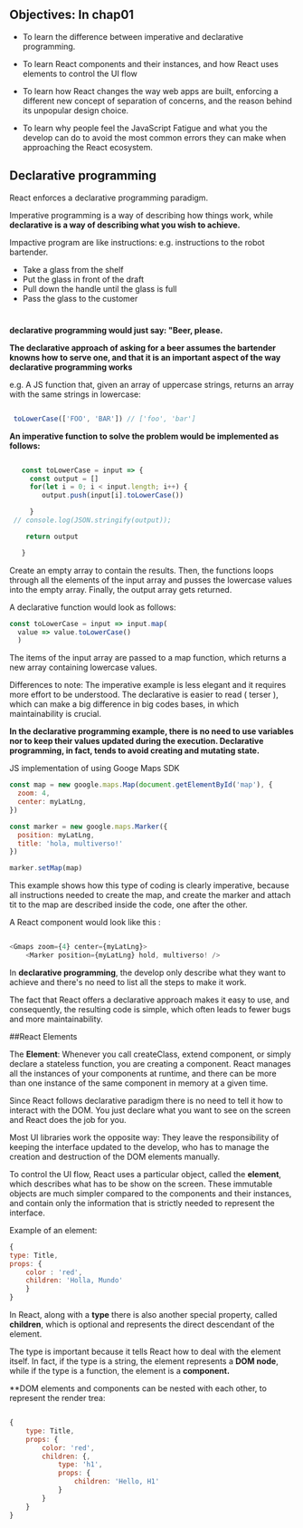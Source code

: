 ## Objectives: In chap01

  * To learn the difference between imperative and declarative programming.

  * To learn React components and their instances, and how React uses elements to control the UI flow

  * To learn how React changes the way web apps are built, enforcing a different new concept of separation of concerns, and the reason behind its unpopular design choice.

  * To learn why people feel the JavaScript Fatigue and what you the develop can do to avoid the most common errors they can make when approaching the React ecosystem.


## Declarative programming

React enforces a declarative programming paradigm.

Imperative programming is a way of describing how things work, while **declarative is a way of describing what you wish to achieve.**

Impactive program are like instructions: e.g. instructions to the robot bartender.

  * Take a glass from the shelf
  * Put the glass in front of the draft
  * Pull down the handle until the glass is full
  * Pass the glass to the customer

#
**declarative programming would just say: "Beer, please.**

**The declarative approach of asking for a beer assumes the bartender knowns how to serve one, and that it is an important aspect of the way declarative programming works**

e.g. A JS function that, given an array of uppercase strings, returns an array with the same strings in lowercase:

```Javascript

 toLowerCase(['FOO', 'BAR']) // ['foo', 'bar']

 ```

**An imperative function to solve the problem would be implemented as follows:**

```Javascript

   const toLowerCase = input => {
     const output = []
     for(let i = 0; i < input.length; i++) {
     	output.push(input[i].toLowerCase())

     }
 //	console.log(JSON.stringify(output));

   	return output

   }
```

Create an empty array to contain the results. Then, the functions loops through all the elements of the input array and pusses the lowercase values into the empty array. Finally, the output array gets returned.

A declarative function would look as follows:

```Javascript
const toLowerCase = input => input.map(
  value => value.toLowerCase()
  )

```
The items of the input array are passed to a map function, which returns a new array containing lowercase values.

Differences to note:
The imperative example is less elegant and it requires more effort to be understood. The declarative is easier to read ( terser ), which can make a big difference in big codes bases, in which maintainability is crucial.

**In the declarative programming example, there is no need to use variables nor to keep their values updated during the execution. Declarative programming, in fact, tends to avoid creating and mutating state.**

JS implementation of using Googe Maps SDK
```Javascript
const map = new google.maps.Map(document.getElementById('map'), {
  zoom: 4,
  center: myLatLng,
})

const marker = new google.maps.Marker({
  position: myLatLng,
  title: 'hola, multiverso!'
})

marker.setMap(map)
```

This example shows how this type of coding is clearly imperative, because all instructions needed to create the map, and create the marker and attach tit to the map are described inside the code, one after the other.

A React component would look like this :

```Javascript

<Gmaps zoom={4} center={myLatLng}>
	<Marker position={myLatLng} hold, multiverso! />

```

In **declarative programming**, the develop only describe what they want to achieve and there's no need to list all the steps to make it work.

The fact that React offers a declarative approach makes it easy to use, and  consequently, the resulting code is simple, which often leads to fewer bugs and more maintainability.


##React Elements

The **Element**: Whenever you call createClass, extend component, or simply declare a stateless function, you are creating a component. React manages all the instances of your components at runtime, and there can be more than one instance of the same component in memory at a given time.

Since React follows declarative paradigm there is no need to tell it how to interact with the DOM. You just declare what you want to see on the screen and React does the job for you.

Most UI libraries work the opposite way: They leave the responsibility of keeping the interface updated to the develop, who has to manage the creation and destruction of the DOM elements manually.

To control the UI flow, React uses a particular object, called the **element**, which describes what has to be show on the screen. These immutable objects are much simpler compared to the components and their instances, and contain only the information that is strictly needed to represent the interface.

Example of an element:

```Javascript
{
type: Title,
props: {
	color : 'red',
	children: 'Holla, Mundo'
	}
}

```

In React, along with a **type** there is also another special property, called **children**, which is optional and represents the direct descendant of the element.

The type is important because it tells React how to deal with the element itself. In fact, if the type is a string, the element represents a **DOM node**, while if the type is a function, the element is a **component.**

**DOM elements and components can be nested with each other, to represent the render trea:

```Javascript

{
    type: Title,
    props: {
        color: 'red',
        children: {,
            type: 'h1',
            props: {
                children: 'Hello, H1'
            }
        }
    }
}

```

